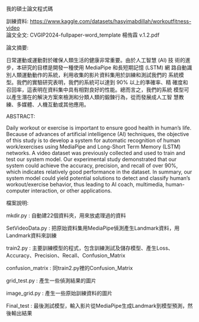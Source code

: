我的碩士論文程式碼

訓練資料: https://www.kaggle.com/datasets/hasyimabdillah/workoutfitness-video  
論文全文: CVGIP2024-fullpaper-word_template 楊侑霖 v.1.2.pdf  

論文摘要:

日常運動或運動對於確保人類生活的健康非常重要。由於人工智慧 (AI) 技
術的進步，本研究的目標是開發一種使用 MediaPipe 和長短期記憶 (LSTM) 網
路自動識別人類運動動作的系統，利用收集的影片資料集用於訓練和測試我們的
系統模型。我們的實驗研究表明，我們的系統可以達到 90% 以上的準確率、精
確度和召回率，這表明在資料集中具有相對良好的性能。總而言之，我們的系統
模型可以產生潛在的解決方案來檢測和分類人類的鍛鍊行為，從而發展成人工智
慧教練、多媒體、人機互動或其他應用。

ABSTRACT:

Daily workout or exercise is important to ensure good health in human’s life. Because of advances of artificial 
intelligence (AI) techniques, the objective of this study is to develop a system for automatic recognition of 
human work/exercises using MediaPipe and Long-Short Term Memory (LSTM) networks. A video dataset was 
previously collected and used to train and test our system model. Our experimental study demonstrated that 
our system could achieve the accuracy, precision, and recall of over 90%, which indicates relatively good 
performance in the dataset. In summary, our system model could yield potential solutions to detect and 
classify human’s workout/exercise behavior, thus leading to AI coach, multimedia, human-computer 
interaction, or other applications. 

檔案說明:  
  
mkdir.py : 自動建22個資料夾，用來放處理過的資料  
  
SetVideoData.py : 把原始資料集用MediaPipe偵測產生Landmark資料，用Landmark資料來訓練  
  
train2.py : 主要訓練模型的程式，包含訓練測試及儲存模型、產生Loss、Accuracy、Precision、Recall、Confusion_Matrix  
  
confusion_matrix : 同train2.py裡的Confusion_Matrix  
  
grid_test.py : 產生一些偵測結果的圖片  
  
image_grid.py : 產生一些原始訓練資料的圖片  
  
Final_test : 最後測試模型，輸入影片從MediaPipe生成Landmark到模型預測，然後輸出結果  
